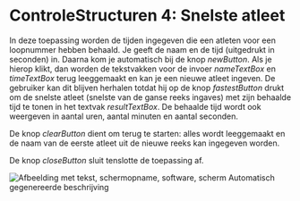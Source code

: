 # ControleStructuren 4: Snelste atleet

In deze toepassing worden de tijden ingegeven die een atleten voor een
loopnummer hebben behaald. Je geeft de naam en de tijd (uitgedrukt in
seconden) in. Daarna kom je automatisch bij de knop *newButton*. Als je
hierop klikt, dan worden de tekstvakken voor de invoer *nameTextBox* en
*timeTextBox* terug leeggemaakt en kan je een nieuwe atleet ingeven. De
gebruiker kan dit blijven herhalen totdat hij op de knop *fastestButton*
drukt om de snelste atleet (snelste van de ganse reeks ingaves) met zijn
behaalde tijd te tonen in het textvak *resultTextBox*. De behaalde tijd
wordt ook weergeven in aantal uren, aantal minuten en aantal seconden.

De knop *clearButton* dient om terug te starten: alles wordt leeggemaakt
en de naam van de eerste atleet uit de nieuwe reeks kan ingegeven
worden.

De knop *closeButton* sluit tenslotte de toepassing af.

![Afbeelding met tekst, schermopname, software, scherm Automatisch
gegenereerde
beschrijving](./media/image1.png)
